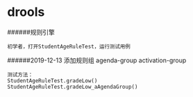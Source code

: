 # drools
######规则引擎

    初学者，打开StudentAgeRuleTest，运行测试用例
    
######2019-12-13
    添加规则组
    agenda-group
    activation-group
    
    测试方法：
    StudentAgeRuleTest.gradeLow()
    StudentAgeRuleTest.gradeLow_aAgendaGroup()